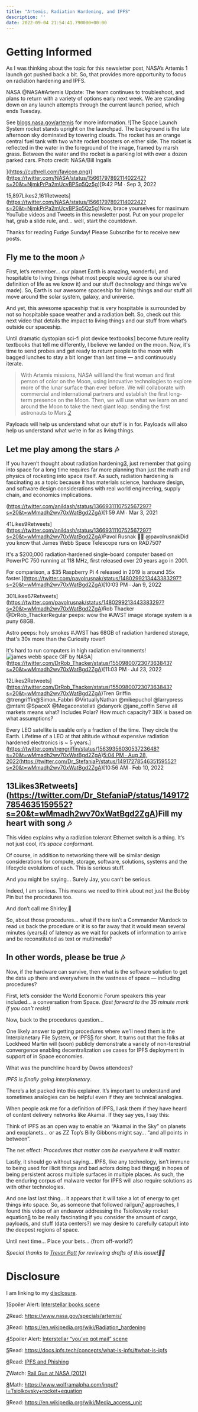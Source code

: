 ```yaml
---
title: "Artemis, Radiation Hardening, and IPFS"
description: ''
date: 2022-09-04 21:54:41.790000+00:00
---
```


Getting Informed
================

As I was thinking about the topic for this newsletter post, NASA’s Artemis 1 launch got pushed back a bit. So, that provides more opportunity to focus on radiation hardening and IPFS.

NASA @NASA#Artemis Update: The team continues to troubleshoot, and plans to return with a variety of options early next week. We are standing down on any launch attempts through the current launch period, which ends Tuesday.

See [blogs.nasa.gov/artemis](http://blogs.nasa.gov/artemis) for more information. ![The Space Launch System rocket stands upright on the launchpad. The background is the late afternoon sky dominated by towering clouds. The rocket has an orange central fuel tank with two white rocket boosters on either side. The rocket is reflected in the water in the foreground of the image, framed by marsh grass. Between the water and the rocket is a parking lot with over a dozen parked cars. Photo credit: NASA/Bill Ingalls⁣⁣

](https://cuthrell.com/favicon.png)](https://twitter.com/NASA/status/1566179789211402242?s=20&t=NjmkPrPa2mUcvBPSq5Qz5g)[9:42 PM ∙ Sep 3, 2022

15,897Likes2,161Retweets](https://twitter.com/NASA/status/1566179789211402242?s=20&t=NjmkPrPa2mUcvBPSq5Qz5g)Now, brace yourselves for maximum YouTube videos and Tweets in this newsletter post. Put on your propeller hat, grab a slide rule, and… well, start the countdown.

Thanks for reading Fudge Sunday! Please Subscribe for to receive new posts.

Fly me to the moon 🎶
--------------------

First, let’s remember… our planet Earth is amazing, wonderful, and hospitable to living things (what most people would agree is our shared definition of life as we know it) and our stuff (technology and things we’ve made). So, Earth is our awesome spaceship for living things and our stuff all move around the solar system, galaxy, and universe.

And yet, this awesome spaceship that is very hospitable is surrounded by not so hospitable space weather and a radiation belt. So, check out this next video that details the impact to living things and our stuff from what’s outside our spaceship.

Until dramatic dystopian sci-fi plot device textbooks[1](#footnote-1) become future reality textbooks that tell me differently, I believe we landed on the moon. Now, it's time to send probes and get ready to return people to the moon with bagged lunches to stay a bit longer than last time — and continuously iterate.


> With Artemis missions, NASA will land the first woman and first person of color on the Moon, using innovative technologies to explore more of the lunar surface than ever before. We will collaborate with commercial and international partners and establish the first long-term presence on the Moon. Then, we will use what we learn on and around the Moon to take the next giant leap: sending the first astronauts to Mars.[2](#footnote-2)
> 
> 

Payloads will help us understand what our stuff is in for. Payloads will also help us understand what we’re in for as living things. 

Let me play among the stars 🎶
-----------------------------

If you haven’t thought about radiation hardening[3](#footnote-3), just remember that going into space for a long time requires far more planning than just the math and physics of rocketing into space itself. As such, radiation hardening is fascinating as a topic because it has materials science, hardware design, and software design considerations with real world engineering, supply chain, and economics implications.

(https://twitter.com/anildash/status/1366931110752567297?s=20&t=wMmadh2wv70xWatBgd2ZgA)[1:59 AM ∙ Mar 3, 2021


41Likes9Retweets](https://twitter.com/anildash/status/1366931110752567297?s=20&t=wMmadh2wv70xWatBgd2ZgA)Pavol Rusnak 🍯🦡 @pavolrusnakDid you know that James Webb Space Telescope runs on RAD750?

It's a $200,000 radiation-hardened single-board computer based on PowerPC 750 running at 118 MHz, first released over 20 years ago in 2001.

For comparison, a $35 Raspberry Pi 4 released in 2019 is around 35x faster.](https://twitter.com/pavolrusnak/status/1480299213443383297?s=20&t=wMmadh2wv70xWatBgd2ZgA)[10:03 PM ∙ Jan 9, 2022

301Likes67Retweets](https://twitter.com/pavolrusnak/status/1480299213443383297?s=20&t=wMmadh2wv70xWatBgd2ZgA)Rob Thacker @DrRob\_ThackerRegular peeps: wow the #JWST image storage system is a puny 68GB. 

Astro peeps: holy smokes #JWST has 68GB of radiation hardened storage, that's 30x more than the Curiosity rover!

It's hard to run computers in high radiation environments! ![james webb space GIF by NASA](https://substackcdn.com/video/upload/e_loop,vs_40/kgwe4gdn6nnmeghsafsb.gif)](https://twitter.com/DrRob_Thacker/status/1550980072307363843?s=20&t=wMmadh2wv70xWatBgd2ZgA)[11:03 PM ∙ Jul 23, 2022


12Likes2Retweets](https://twitter.com/DrRob_Thacker/status/1550980072307363843?s=20&t=wMmadh2wv70xWatBgd2ZgA)Tren Griffin @trengriffin@Simon\_Fabbri @VirtuallyNathan @mikepuchol @larrypress @mtaht @SpaceX @Megaconstellati @danyork @jane\_coffin Serve all markets means what? Includes Polar? How much capacity? 38X is based on what assumptions? 

Every LEO satellite is usable only a fraction of the time. They circle the Earth. Lifetime of a LEO at that altitude without expensive radiation hardened electronics is ~ 5 years.](https://twitter.com/trengriffin/status/1563935603053723648?s=20&t=wMmadh2wv70xWatBgd2ZgA)[5:04 PM ∙ Aug 28, 2022](https://twitter.com/trengriffin/status/1563935603053723648?s=20&t=wMmadh2wv70xWatBgd2ZgA)(https://twitter.com/Dr_StefaniaP/status/1491727854635159552?s=20&t=wMmadh2wv70xWatBgd2ZgA)[10:56 AM ∙ Feb 10, 2022


13Likes3Retweets](https://twitter.com/Dr_StefaniaP/status/1491727854635159552?s=20&t=wMmadh2wv70xWatBgd2ZgA)Fill my heart with song 🎶
-------------------------

This video explains why a radiation tolerant Ethernet switch is a thing. It’s not just cool, it’s *space conformant*.

Of course, in addition to networking there will be similar design considerations for compute, storage, software, solutions, systems and the lifecycle evolutions of each. This is serious stuff.

And you might be saying… Surely Jay, you can’t be serious. 

Indeed, I am serious. This means we need to think about not just the Bobby Pin but the procedures too.

And don’t call me Shirley.🤭

So, about those procedures… what if there isn’t a Commander Murdock to read us back the procedure or it is so far away that it would mean several minutes (years[4](#footnote-4)) of latency as we wait for packets of information to arrive and be reconstituted as text or multimedia?

In other words, please be true 🎶
--------------------------------

Now, if the hardware can survive, then what is the software solution to get the data up there and everywhere in the vastness of space — including procedures? 

First, let’s consider the World Economic Forum speakers this year included… a conversation from Space. *(fast forward to the 35 minute mark if you can’t resist)*

Now, back to the procedures question...

One likely answer to getting procedures where we'll need them is the Interplanetary File System, or IPFS[5](#footnote-5) for short. It turns out that the folks at Lockheed Martin will (soon) publicly demonstrate a variety of non-terestrial convergence enabling decentralization use cases for IPFS deployment in support of in Space economies. 

What was the punchline heard by Davos attendees? 

*IPFS is finally going interplanetary*.

There’s a lot packed into this explainer. It’s important to understand and sometimes analogies can be helpful even if they are technical analogies.

When people ask me for a definition of IPFS, I ask them if they have heard of content delivery networks like Akamai. If they say yes, I say this:

Think of IPFS as an open way to enable an “Akamai in the Sky” on planets and exoplanets… or as ZZ Top’s Billy Gibbons might say… “and all points in between”.

The net effect: *Procedures that matter can be everywhere it will matter.*

Lastly, it should go without saying… IPFS, like any technology, isn’t immune to being used for illicit things and bad actors doing bad things[6](#footnote-6) in hopes of being persistent across multiple surfaces in multiple places. As such, the the enduring corpus of malware vector for IPFS will also require solutions as with other technologies.

And one last last thing… it appears that it will take a lot of energy to get things into space. So, as someone that followed railgun[7](#footnote-7) approaches, I found this video of an endeavor addressing the Tsiolkovsky rocket equation[8](#footnote-8) to be really fascinating if you consider the amount of cargo, payloads, and stuff (data centers?) we may desire to carefully catapult into the deepest regions of space.

Until next time… Place your bets… (from off-world?)

*Special thanks to [Trevor Pott](https://www.linkedin.com/in/trevorpott/) for reviewing drafts of this issue!🙏🤓*

Disclosure
==========

I am linking to my [disclosure](https://jaycuthrell.com/disclosure/?utm_campaign=Fudge%20Sunday&utm_medium=email&utm_source=Revue%20newsletter).

[1](#footnote-anchor-1)Spoiler Alert: [Interstellar books scene](https://www.youtube.com/watch?v=hBaiyzj5wdc)

[2](#footnote-anchor-2)Read: <https://www.nasa.gov/specials/artemis/>

[3](#footnote-anchor-3)Read: <https://en.wikipedia.org/wiki/Radiation_hardening>

[4](#footnote-anchor-4)Spoiler Alert: [Interstellar “you’ve got mail” scene](https://www.youtube.com/watch?v=dxF1PA8RQgU)

[5](#footnote-anchor-5)Read: <https://docs.ipfs.tech/concepts/what-is-ipfs/#what-is-ipfs>

[6](#footnote-anchor-6)Read: [IPFS and Phishing](https://www.trustwave.com/en-us/resources/blogs/spiderlabs-blog/ipfs-the-new-hotbed-of-phishing/)

[7](#footnote-anchor-7)Watch: [Rail Gun at NASA (2012)](https://www.youtube.com/watch?v=AuCGlwoAtp8)

[8](#footnote-anchor-8)Math: <https://www.wolframalpha.com/input?i=Tsiolkovsky+rocket+equation> 

[9](#footnote-anchor-9)Read: <https://en.wikipedia.org/wiki/Media_access_unit>

